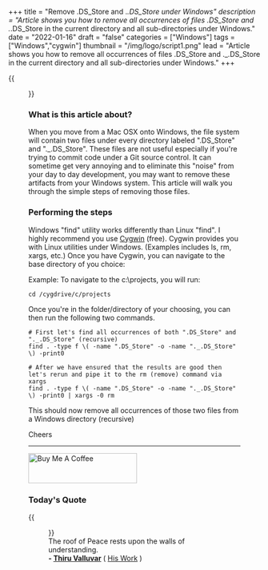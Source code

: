 +++
title = "Remove .DS_Store and ._.DS_Store under Windows"
description = "Article shows you how to remove all occurrences of files .DS_Store and ._.DS_Store in the current directory and all sub-directories under Windows."
date = "2022-01-16"
draft = "false"
categories = ["Windows"]
tags = ["Windows","cygwin"]
thumbnail = "/img/logo/script1.png"
lead = "Article shows you how to remove all occurrences of files .DS_Store and ._.DS_Store in the current directory and all sub-directories under Windows."
+++

{{<figure src="img/unsplash.jpg" width="100%" class="aligncenter round-img-border imgframe-left-pad" >}}

### What is this article about?

When you move from a Mac OSX onto Windows, the file system will contain two files under every directory labeled ".DS_Store" and "._.DS_Store". These files are not useful especially if you're trying to commit code under a Git source control. It can sometime get very annoying and to eliminate this "noise" from your day to day development, you may want to remove these artifacts from your Windows system. This article will walk you through the simple steps of removing those files.

### Performing the steps

Windows "find" utility works differently than Linux "find". I highly recommend you use <a href="" target="_blank">Cygwin</a> (free). Cygwin provides you with Linux utilities under Windows. (Examples includes ls, rm, xargs, etc.) Once you have Cygwin, you can navigate to the base directory of you choice:

Example: To navigate to the c:\projects, you will run: 

<pre><code class="language-shell line-numbers">cd /cygdrive/c/projects
</code></pre>

Once you're in the folder/directory of your choosing, you can then run the following two commands.

<pre><code class="language-shell line-numbers"># First let's find all occurrences of both ".DS_Store" and "._.DS_Store" (recursive)     
find . -type f \( -name ".DS_Store" -o -name "._.DS_Store" \) -print0
    
# After we have ensured that the results are good then let's rerun and pipe it to the rm (remove) command via xargs
find . -type f \( -name ".DS_Store" -o -name "._.DS_Store" \) -print0 | xargs -0 rm 
</code></pre>

This should now remove all occurrences of those two files from a Windows directory (recursive)

Cheers

<hr>

<a href="https://www.buymeacoffee.com/vguhesan" target="_blank"><img src="https://cdn.buymeacoffee.com/buttons/v2/default-yellow.png" alt="Buy Me A Coffee" style="height: 60px !important;width: 217px !important;" ></a>

### Today's Quote

{{<figure src="/img/logo/thiruvalluvar.png" caption="" width="100" class="alignleft round-img-border imgframe-left-pad" >}}
<br/>
The roof of Peace rests upon the walls of understanding.<br/>
**- <a href="https://en.wikipedia.org/wiki/Thiruvalluvar" target="_blank">Thiru Valluvar</a>** ( <a href="https://en.wikipedia.org/wiki/Kural" target="_blank">His Work</a> )


&nbsp;